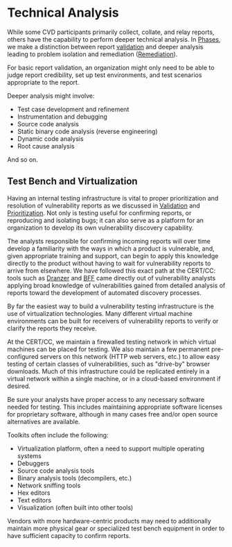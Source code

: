 # Technical Analysis

While some CVD participants primarily collect, collate, and relay reports, others have the capability to perform
deeper technical analysis.
In [Phases](../../reference/phases/index.md), we make a distinction between report [validation](../../howto/operations/validation_and_triage.md)
and deeper analysis leading to problem isolation and remediation ([Remediation](../../howto/operations/remediation.md)).

For basic report validation, an organization might only need to be able to judge report credibility, set up test environments, and test scenarios appropriate to the report.

Deeper analysis might involve:

- Test case development and refinement
- Instrumentation and debugging
- Source code analysis
- Static binary code analysis (reverse engineering)
- Dynamic code analysis
- Root cause analysis

And so on.

## Test Bench and Virtualization

Having an internal testing infrastructure is vital to proper prioritization
and resolution of vulnerability reports as we discussed in
[Validation](../../topics/phases/validation.md) and [Prioritization](../../topics/phases/prioritization.md).
Not only is testing useful for confirming reports, or reproducing and isolating bugs; it can
also serve as a platform for an organization to develop its own
vulnerability discovery capability.

The analysts responsible for confirming incoming reports will over time
develop a familiarity with the ways in which a product is vulnerable,
and, given appropriate training and support, can begin to apply this
knowledge directly to the product without having to wait for
vulnerability reports to arrive from elsewhere. We have followed this
exact path at the CERT/CC: tools such as
[Dranzer](https://github.com/CERTCC/dranzer) and
[BFF](https://github.com/CERTCC/certfuzz)
came directly out of vulnerability analysts applying broad knowledge of
vulnerabilities gained from detailed analysis of reports toward the
development of automated discovery processes.

By far the easiest way to build a vulnerability testing infrastructure
is the use of virtualization technologies. Many different virtual
machine environments can be built for receivers of vulnerability reports
to verify or clarify the reports they receive.

At the CERT/CC, we maintain a firewalled testing network in which
virtual machines can be placed for testing. We also maintain a few
permanent pre-configured servers on this network (HTTP web servers,
etc.) to allow easy testing of certain classes of vulnerabilities, such
as "drive-by" browser downloads. Much of this infrastructure could be
replicated entirely in a virtual network within a single machine, or in
a cloud-based environment if desired.

Be sure your analysts have proper access to any necessary software
needed for testing. This includes maintaining appropriate software
licenses for proprietary software, although in many cases free and/or
open source alternatives are available.

Toolkits often include the
following:

- Virtualization platform, often a need to support multiple operating
    systems
- Debuggers
- Source code analysis tools
- Binary analysis tools (decompilers, etc.)
- Network sniffing tools
- Hex editors
- Text editors
- Visualization (often built into other tools)

Vendors with more hardware-centric products may need to additionally
maintain more physical gear or specialized test bench equipment in order
to have sufficient capacity to confirm reports.
